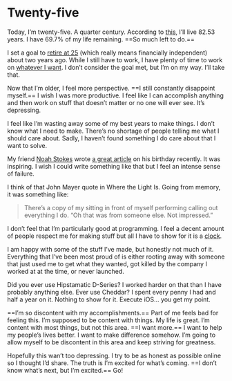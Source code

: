 # Twenty-five

Today, I’m twenty-five. A quarter century. According to [this](http://gosset.wharton.upenn.edu/mortality/perl/CalcForm.html), I’ll live 82.53 years. I have 69.7% of my life remaining. ==So much left to do.==

I set a goal to [retire at 25](http://sam.roon.io/retiring-at-25) (which really means financially independent) about two years ago. While I still have to work, I have plenty of time to work on [whatever I want](http://usewhiskey.com). I don’t consider the goal met, but I’m on my way. I’ll take that.

Now that I’m older, I feel more perspective. ==I still constantly disappoint myself.== I wish I was more productive. I feel like I can accomplish anything and then work on stuff that doesn’t matter or no one will ever see. It’s depressing.

I feel like I’m wasting away some of my best years to make things. I don’t know what I need to make. There’s no shortage of people telling me what I should care about. Sadly, I haven’t found something I do care about that I want to solve.

My friend [Noah Stokes](https://twitter.com/motherfuton) wrote [a great article](http://esbueno.noahstokes.com/post/72956535404/thirty-seven) on his birthday recently. It was inspiring. I wish I could write something like that but I feel an intense sense of failure.

I think of that John Mayer quote in Where the Light Is. Going from memory, it was something like:

> There’s a copy of my sitting in front of myself performing calling out everything I do. “Oh that was from someone else. Not impressed.”

I don’t feel that I’m particularly good at programming. I feel a decent amount of people respect me for making stuff but all I have to show for it is a [clock](https://github.com/soffes/clock-saver).

I am happy with some of the stuff I’ve made, but honestly not much of it. Everything that I’ve been most proud of is either rooting away with someone that just used me to get what they wanted, got killed by the company I worked at at the time, or never launched.

Did you ever use Hipstamatic D-Series? I worked harder on that than I have probably anything else. Ever use Cheddar? I spent every penny I had and half a year on it. Nothing to show for it. Execute iOS… you get my point.

==I’m so discontent with my accomplishments.== Part of me feels bad for feeling this. I’m supposed to be content with things. My life is great. I’m content with most things, but not this area. ==I want more.== I want to help my people’s lives better. I want to make difference somehow. I’m going to allow myself to be discontent in this area and keep striving for greatness.

Hopefully this wan’t too depressing. I try to be as honest as possible online so I thought I’d share. The truth is I’m excited for what’s coming. ==I don’t know what’s next, but I’m excited.== Go!